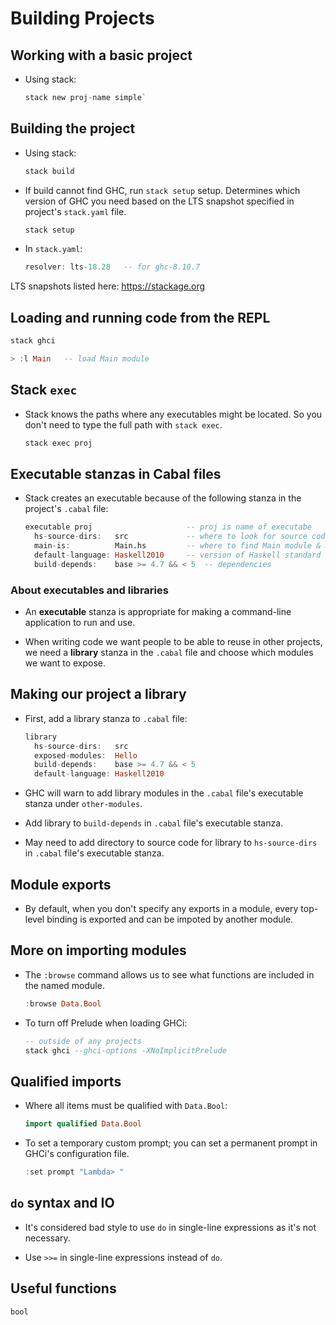 # Building Projects

## Working with a basic project 

- Using stack:
 
  ```haskell 
  stack new proj-name simple`
  ```

## Building the project 

- Using stack:

  ```haskell 
  stack build 
  ```

- If build cannot find GHC, run `stack setup` setup. Determines which version of
  GHC you need based on the LTS snapshot specified in project's `stack.yaml` file.

  ```haskell 
  stack setup 
  ```

- In `stack.yaml`:

  ```haskell
  resolver: lts-18.28   -- for ghc-8.10.7
  ```

LTS snapshots listed here: https://stackage.org

## Loading and running code from the REPL

```haskell
stack ghci 

> :l Main   -- load Main module
```

## Stack `exec`

- Stack knows the paths where any executables might be located. So you 
  don't need to type the full path with `stack exec`.

  ```haskell
  stack exec proj
  ```

## Executable stanzas in Cabal files

- Stack creates an executable because of the following stanza in the
  project's `.cabal` file:

  ```haskell
  executable proj                     -- proj is name of executabe 
    hs-source-dirs:   src             -- where to look for source code 
    main-is:          Main.hs         -- where to find Main module & main function 
    default-language: Haskell2010     -- version of Haskell standard to expect 
    build-depends:    base >= 4.7 && < 5  -- dependencies 
  ```

### About executables and libraries 

- An __executable__ stanza is appropriate for making a command-line 
  application to run and use.
  
- When writing code we want people to be able to reuse in other projects,
  we need a __library__ stanza in the `.cabal` file and choose which 
  modules we want to expose.

## Making our project a library 

- First, add a library stanza to `.cabal` file:

  ```haskell
  library 
    hs-source-dirs:   src 
    exposed-modules:  Hello 
    build-depends:    base >= 4.7 && < 5
    default-language: Haskell2010
  ```

- GHC will warn to add library modules in the `.cabal` file's executable 
  stanza under `other-modules`.

- Add library to `build-depends` in `.cabal` file's executable stanza. 

- May need to add directory to source code for library to `hs-source-dirs` 
  in `.cabal` file's executable stanza.

## Module exports 

- By default, when you don't specify any exports in a module, every top-level
  binding is exported and can be impoted by another module.
  
## More on importing modules 

- The `:browse` command allows us to see what functions are included in the 
  named module. 

  ```haskell 
  :browse Data.Bool 
  ```

- To turn off Prelude when loading GHCi:

  ```haskell 
  -- outside of any projects 
  stack ghci --ghci-options -XNoImplicitPrelude 
  ```

## Qualified imports 

- Where all items must be qualified with `Data.Bool`:

  ```haskell 
  import qualified Data.Bool
  ```

- To set a temporary custom prompt; you can set a permanent prompt in 
  GHCi's configuration file. 
  
  ```haskell 
  :set prompt "Lambda> "
  ```

## `do` syntax and IO

- It's considered bad style to use `do` in single-line expressions as 
  it's not necessary. 
  
- Use `>>=` in single-line expressions instead of `do`.

## Useful functions 

```haskell
bool
```

